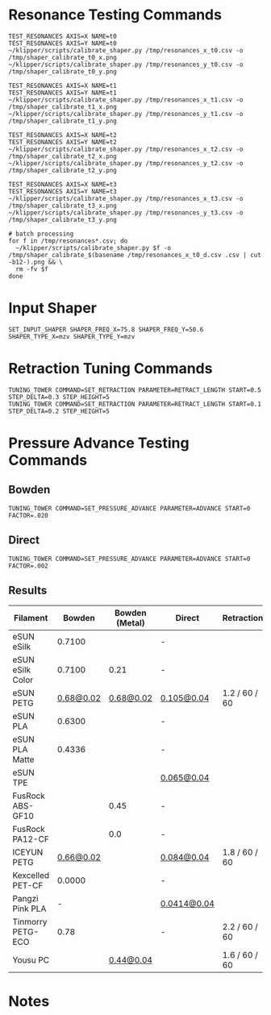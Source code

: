 # Resonance Testing Commands

```
TEST_RESONANCES AXIS=X NAME=t0
TEST_RESONANCES AXIS=Y NAME=t0
~/klipper/scripts/calibrate_shaper.py /tmp/resonances_x_t0.csv -o /tmp/shaper_calibrate_t0_x.png
~/klipper/scripts/calibrate_shaper.py /tmp/resonances_y_t0.csv -o /tmp/shaper_calibrate_t0_y.png

TEST_RESONANCES AXIS=X NAME=t1
TEST_RESONANCES AXIS=Y NAME=t1
~/klipper/scripts/calibrate_shaper.py /tmp/resonances_x_t1.csv -o /tmp/shaper_calibrate_t1_x.png
~/klipper/scripts/calibrate_shaper.py /tmp/resonances_y_t1.csv -o /tmp/shaper_calibrate_t1_y.png

TEST_RESONANCES AXIS=X NAME=t2
TEST_RESONANCES AXIS=Y NAME=t2
~/klipper/scripts/calibrate_shaper.py /tmp/resonances_x_t2.csv -o /tmp/shaper_calibrate_t2_x.png
~/klipper/scripts/calibrate_shaper.py /tmp/resonances_y_t2.csv -o /tmp/shaper_calibrate_t2_y.png

TEST_RESONANCES AXIS=X NAME=t3
TEST_RESONANCES AXIS=Y NAME=t3
~/klipper/scripts/calibrate_shaper.py /tmp/resonances_x_t3.csv -o /tmp/shaper_calibrate_t3_x.png
~/klipper/scripts/calibrate_shaper.py /tmp/resonances_y_t3.csv -o /tmp/shaper_calibrate_t3_y.png

# batch processing
for f in /tmp/resonances*.csv; do
  ~/klipper/scripts/calibrate_shaper.py $f -o /tmp/shaper_calibrate_$(basename /tmp/resonances_x_t0_d.csv .csv | cut -b12-).png && \
  rm -fv $f
done

```

# Input Shaper

```
SET_INPUT_SHAPER SHAPER_FREQ_X=75.8 SHAPER_FREQ_Y=50.6 SHAPER_TYPE_X=mzv SHAPER_TYPE_Y=mzv
```

# Retraction Tuning Commands

```
TUNING_TOWER COMMAND=SET_RETRACTION PARAMETER=RETRACT_LENGTH START=0.5 STEP_DELTA=0.3 STEP_HEIGHT=5
TUNING_TOWER COMMAND=SET_RETRACTION PARAMETER=RETRACT_LENGTH START=0.1 STEP_DELTA=0.2 STEP_HEIGHT=5
```

# Pressure Advance Testing Commands

## Bowden

```
TUNING_TOWER COMMAND=SET_PRESSURE_ADVANCE PARAMETER=ADVANCE START=0 FACTOR=.020
```

## Direct

```
TUNING_TOWER COMMAND=SET_PRESSURE_ADVANCE PARAMETER=ADVANCE START=0 FACTOR=.002
```

## Results

| Filament          | Bowden    | Bowden (Metal) | Direct      | Retraction    | Retraction (DDE) | Temp. | Flow   | Comments      |
| ----------------- | --------- | -------------- | ----------- | ------------- | ---------------- | ----- | ------ | ------------- |
| eSUN eSilk        | 0.7100    |                | -           |               |                  | 210   |        |               |
| eSUN eSilk Color  | 0.7100    | 0.21           | -           |               |                  | 210   |        |               |
| eSUN PETG         | 0.68@0.02 | 0.68@0.02      | 0.105@0.04  | 1.2 / 60 / 60 | 0.4 / 60 / 60    | 240   | 0.9765 | Max flow 6.0  |
| eSUN PLA          | 0.6300    |                | -           |               |                  | 220   |        |               |
| eSUN PLA Matte    | 0.4336    |                | -           |               |                  | 230   |        |               |
| eSUN TPE          |           |                | 0.065@0.04  |               | 2.3 / 60 / 60    | 230   |        | Max flow 4.0  |
| FusRock ABS-GF10  |           | 0.45           | -           |               |                  | 270   |        |               |
| FusRock PA12-CF   |           | 0.0            | -           |               |                  | 280   |        |               |
| ICEYUN PETG       | 0.66@0.02 |                | 0.084@0.04  | 1.8 / 60 / 60 | 0.44 / 60 /60    | 240   | 0.966  | Max flow 6.0  |
| Kexcelled PET-CF  | 0.0000    |                | -           |               |                  | 300   |        |               |
| Pangzi Pink PLA   | -         |                | 0.0414@0.04 |               |                  | 220   |        |               |
| Tinmorry PETG-ECO | 0.78      |                | -           | 2.2 / 60 / 60 |                  | 240   |        |               |
| Yousu PC          |           | 0.44@0.04      |             | 1.6 / 60 / 60 |                  | 300   | 0.97   | Max flow 10.0 |

# Notes
